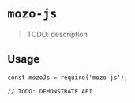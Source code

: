 # `mozo-js`

> TODO: description

## Usage

```
const mozoJs = require('mozo-js');

// TODO: DEMONSTRATE API
```
